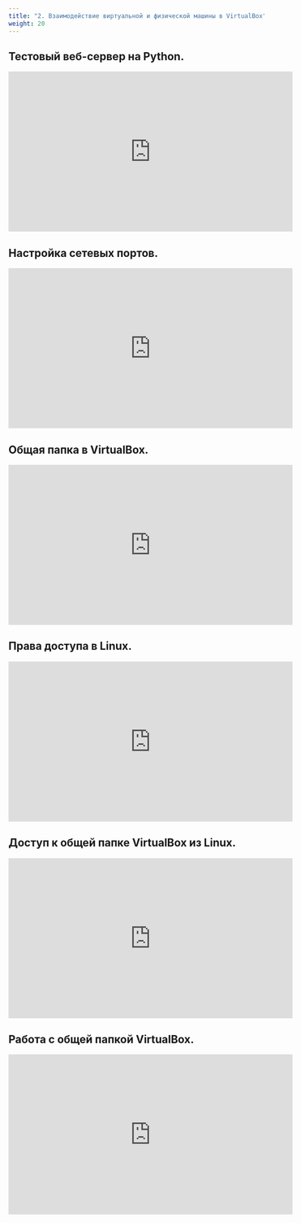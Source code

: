 ```yaml
---
title: "2. Взаимодействие виртуальной и физической машины в VirtualBox"
weight: 20
---
```


## Тестовый веб-сервер на Python.

<iframe width="560" height="315" src="https://frontend.vh.yandex.ru/player/vT79LP0tlNCw?from=partner&mute=0&autoplay=0&branding=0" allow="autoplay; fullscreen; accelerometer; gyroscope; picture-in-picture; encrypted-media" frameborder="0" scrolling="no" allowfullscreen></iframe>

## Настройка сетевых портов.

<iframe width="560" height="315" src="https://frontend.vh.yandex.ru/player/vNwsZTWI9ugo?from=partner&mute=0&autoplay=0&branding=0" allow="autoplay; fullscreen; accelerometer; gyroscope; picture-in-picture; encrypted-media" frameborder="0" scrolling="no" allowfullscreen></iframe>

## Общая папка в VirtualBox.

<iframe width="560" height="315" src="https://frontend.vh.yandex.ru/player/vSXJUYQYLrmE?from=partner&mute=0&autoplay=0&branding=0" allow="autoplay; fullscreen; accelerometer; gyroscope; picture-in-picture; encrypted-media" frameborder="0" scrolling="no" allowfullscreen></iframe>

## Права доступа в Linux.

<iframe width="560" height="315" src="https://frontend.vh.yandex.ru/player/vrVh_8yqGM18?from=partner&mute=0&autoplay=0&branding=0" allow="autoplay; fullscreen; accelerometer; gyroscope; picture-in-picture; encrypted-media" frameborder="0" scrolling="no" allowfullscreen></iframe>

## Доступ к общей папке VirtualBox из Linux.

<iframe width="560" height="315" src="https://frontend.vh.yandex.ru/player/vFO5pBPw2DSo?from=partner&mute=0&autoplay=0&branding=0" allow="autoplay; fullscreen; accelerometer; gyroscope; picture-in-picture; encrypted-media" frameborder="0" scrolling="no" allowfullscreen></iframe>

## Работа с общей папкой VirtualBox.

<iframe width="560" height="315" src="https://frontend.vh.yandex.ru/player/vammpH398Aig?from=partner&mute=0&autoplay=0&branding=0" allow="autoplay; fullscreen; accelerometer; gyroscope; picture-in-picture; encrypted-media" frameborder="0" scrolling="no" allowfullscreen></iframe>